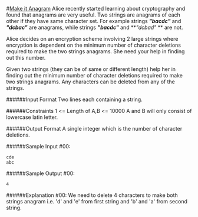#[Make it Anagram](https://www.hackerrank.com/challenges/make-it-anagram)
Alice recently started learning about cryptography and found that anagrams are very useful. Two strings are anagrams of each other if they have same character set. For example strings **_"bacdc"_** and **_"dcbac"_** are anagrams, while strings **_"bacdc"_** and  **_"dcbad"_ ** are not.

Alice decides on an encryption scheme involving 2 large strings where encryption is dependent on the minimum number of character deletions required to make the two strings anagrams. She need your help in finding out this number.

Given two strings (they can be of same or different length) help her in finding out the minimum number of character deletions required to make two strings anagrams. Any characters can be deleted from any of the strings.

######Input Format 
Two lines each containing a string.

######Constraints 
1 <= Length of A,B <= 10000 
A and B will only consist of lowercase latin letter.

######Output Format 
A single integer which is the number of character deletions.

######Sample Input #00:
```shell
cde
abc
```
######Sample Output #00:
```shell
4
```
######Explanation #00: 
We need to delete 4 characters to make both strings anagram i.e. 'd' and 'e' from first string and 'b' and 'a' from second string.
